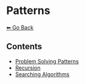 # Patterns
[⬅ Go Back](/README.md)

## Contents
- [Problem Solving Patterns](/patterns/problem-solving-patterns.md)
- [Recursion](/patterns/recursion.md)
- [Searching Algorithms](/patterns/searching.md)
